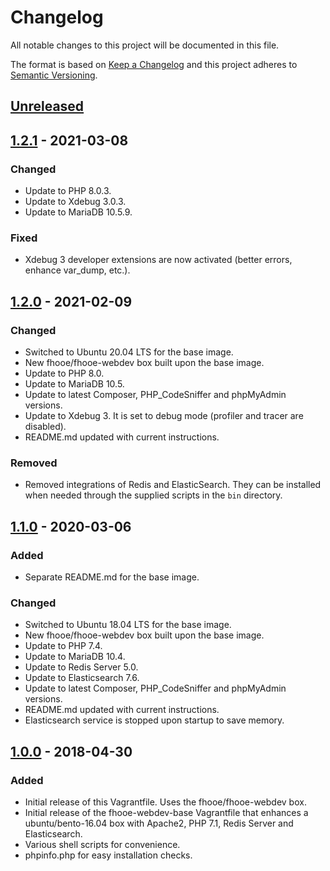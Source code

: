 # Changelog

All notable changes to this project will be documented in this file.

The format is based on [Keep a Changelog](http://keepachangelog.com/en/1.0.0/)
and this project adheres to [Semantic Versioning](http://semver.org/spec/v2.0.0.html).

## [Unreleased]

## [1.2.1] - 2021-03-08

### Changed

- Update to PHP 8.0.3.
- Update to Xdebug 3.0.3.
- Update to MariaDB 10.5.9.

### Fixed

- Xdebug 3 developer extensions are now activated (better errors, enhance var_dump, etc.).

## [1.2.0] - 2021-02-09

### Changed

- Switched to Ubuntu 20.04 LTS for the base image.
- New fhooe/fhooe-webdev box built upon the base image.
- Update to PHP 8.0.
- Update to MariaDB 10.5.
- Update to latest Composer, PHP_CodeSniffer and phpMyAdmin versions.
- Update to Xdebug 3. It is set to debug mode (profiler and tracer are disabled).
- README.md updated with current instructions.

### Removed 

- Removed integrations of Redis and ElasticSearch. They can be installed when needed through the supplied scripts in the `bin` directory.

## [1.1.0] - 2020-03-06

### Added

- Separate README.md for the base image.

### Changed

- Switched to Ubuntu 18.04 LTS for the base image.
- New fhooe/fhooe-webdev box built upon the base image.
- Update to PHP 7.4.
- Update to MariaDB 10.4.
- Update to Redis Server 5.0.
- Update to Elasticsearch 7.6.
- Update to latest Composer, PHP_CodeSniffer and phpMyAdmin versions.
- README.md updated with current instructions.
- Elasticsearch service is stopped upon startup to save memory. 

## [1.0.0] - 2018-04-30

### Added

- Initial release of this Vagrantfile. Uses the fhooe/fhooe-webdev box.
- Initial release of the fhooe-webdev-base Vagrantfile that enhances a ubuntu/bento-16.04 box with Apache2, PHP 7.1, Redis Server and Elasticsearch.
- Various shell scripts for convenience.
- phpinfo.php for easy installation checks.

[Unreleased]: https://github.com/Digital-Media/fhooe-webdev/compare/v1.2.1...HEAD
[1.2.1]: https://github.com/Digital-Media/fhooe-webdev/compare/v1.2.0...v1.2.1
[1.2.0]: https://github.com/Digital-Media/fhooe-webdev/compare/v1.1.0...v1.2.0
[1.1.0]: https://github.com/Digital-Media/fhooe-webdev/compare/v1.0.0...v1.1.0
[1.0.0]: https://github.com/Digital-Media/fhooe-webdev/releases/tag/v1.0.0
